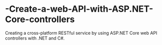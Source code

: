 # -Create-a-web-API-with-ASP.NET-Core-controllers
Creating a cross-platform RESTful service by using ASP.NET Core web API controllers with .NET and C#.
